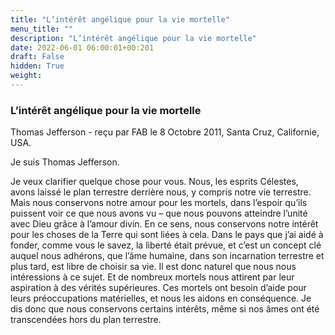 ```yaml
---
title: "L’intérêt angélique pour la vie mortelle"
menu_title: ""
description: "L’intérêt angélique pour la vie mortelle"
date: 2022-06-01 06:00:01+00:201
draft: False
hidden: True
weight:
---
```

### L’intérêt angélique pour la vie mortelle

Thomas Jefferson - reçu par FAB le 8 Octobre 2011, Santa Cruz, Californie, USA.

Je suis Thomas Jefferson.

Je veux clarifier quelque chose pour vous. Nous, les esprits Célestes, avons laissé le plan terrestre derrière nous, y compris notre vie terrestre. Mais nous conservons notre amour pour les mortels, dans l’espoir qu’ils puissent voir ce que nous avons vu – que nous pouvons atteindre l’unité avec Dieu grâce à l’amour divin. En ce sens, nous conservons notre intérêt pour les choses de la Terre qui sont liées à cela. Dans le pays que j’ai aidé à fonder, comme vous le savez, la liberté était prévue, et c’est un concept clé auquel nous adhérons, que l’âme humaine, dans son incarnation terrestre et plus tard, est libre de choisir sa vie. Il est donc naturel que nous nous intéressions à ce sujet. Et de nombreux mortels nous attirent par leur aspiration à des vérités supérieures. Ces mortels ont besoin d’aide pour leurs préoccupations matérielles, et nous les aidons en conséquence. Je dis donc que nous conservons certains intérêts, même si nos âmes ont été transcendées hors du plan terrestre.

